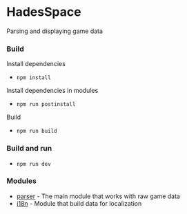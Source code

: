 # HadesSpace
Parsing and displaying game data

### Build

Install dependencies
- `npm install`

Install dependencies in modules
- `npm run postinstall` 

Build
- `npm run build`

### Build and run
- `npm run dev`


### Modules

- [parser](/parser) - The main module that works with raw game data
- [i18n](/i18n) - Module that build data for localization
